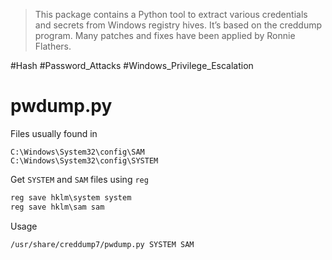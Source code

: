 > This package contains a Python tool to extract various credentials and secrets from Windows registry hives. It’s based on the creddump program. Many patches and fixes have been applied by Ronnie Flathers.


#Hash #Password_Attacks #Windows_Privilege_Escalation 
# pwdump.py

Files usually found in
```
C:\Windows\System32\config\SAM
C:\Windows\System32\config\SYSTEM
```

Get `SYSTEM` and `SAM` files using `reg`
```powershell
reg save hklm\system system
reg save hklm\sam sam
```

Usage
```bash
/usr/share/creddump7/pwdump.py SYSTEM SAM
```